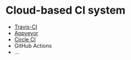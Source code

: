 # Cloud-based CI system

* [Travis-CI](https://travis-ci.org/)
* [Appveyor](https://www.appveyor.com/)
* [Circle CI](https://circleci.com/)
* GitHub Actions
* ...


